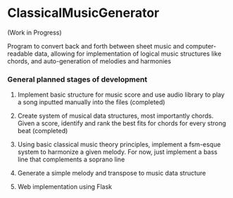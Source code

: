 # ClassicalMusicGenerator
(Work in Progress)

Program to convert back and forth between sheet music and computer-readable data,
allowing for implementation of logical music structures like chords, and auto-generation
of melodies and harmonies

<h3>General planned stages of development</h3>

1) Implement basic structure for music score and use audio library to play a song inputted
manually into the files (completed)

2) Create system of musical data structures, most importantly chords. Given a score,
identify and rank the best fits for chords for every strong beat (completed)

3) Using basic classical music theory principles, implement a fsm-esque system to harmonize
a given melody. For now, just implement a bass line that complements a soprano line

4) Generate a simple melody and transpose to music data structure

5) Web implementation using Flask
